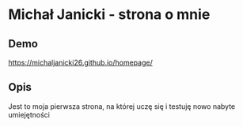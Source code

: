 # Michał Janicki - strona o mnie

## Demo

https://michaljanicki26.github.io/homepage/

## Opis

Jest to moja pierwsza strona, na której uczę się i testuję nowo nabyte umiejętności
